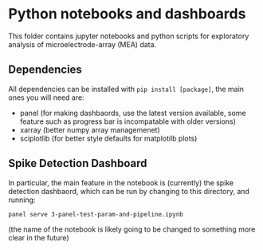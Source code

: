 # Python notebooks and dashboards

This folder contains jupyter notebooks and python scripts for exploratory analysis of microelectrode-array (MEA) data.


## Dependencies 

All dependencies can be installed with `pip install [package]`, the main ones you will need are:

 - panel (for making dashbaords, use the latest version available, some feature such as progress bar is incompatable with older versions)
 - xarray (better numpy array managemenet)
 - sciplotlib (for better style defaults for matplotilb plots)


## Spike Detection Dashboard

In particular, the main feature in the notebook is (currently) the spike detection dashbaord, which can be run by changing to this directory, and running:

`panel serve 3-panel-test-param-and-pipeline.ipynb` 

(the name of the notebook is likely going to be changed to something more clear in the future)




